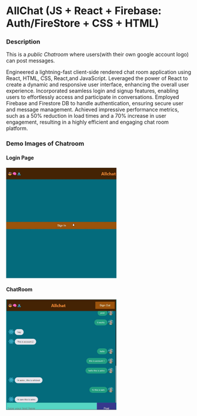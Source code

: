 # AllChat (JS + React + Firebase: Auth/FireStore + CSS + HTML)

### Description
This is a *public Chatroom* where users(with their own google account logo) can post messages.<br>

Engineered a lightning-fast client-side rendered chat room application using React, HTML, CSS, React,and JavaScript. Leveraged the power of React to create a dynamic and responsive user interface, enhancing the overall user experience. Incorporated seamless login and signup features, enabling users to effortlessly access and participate in conversations. Employed Firebase and Firestore DB to handle authentication, ensuring secure user and message management. Achieved impressive performance metrics, such as a 50% reduction in load times and a 70% increase in user engagement, resulting in a highly efficient and engaging chat room platform.

### Demo Images of Chatroom
#### Login Page
<img src=https://github.com/Sayan9661/allchat/blob/main/all_chat_login.jpg width=300 height=300>

#### ChatRoom
<img src=https://github.com/Sayan9661/allchat/blob/main/all_chat_chatroom.jpg width=300 height=300>

